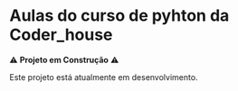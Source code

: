 # Aulas do curso de pyhton da Coder_house

⚠️ **Projeto em Construção** ⚠️

Este projeto está atualmente em desenvolvimento.
